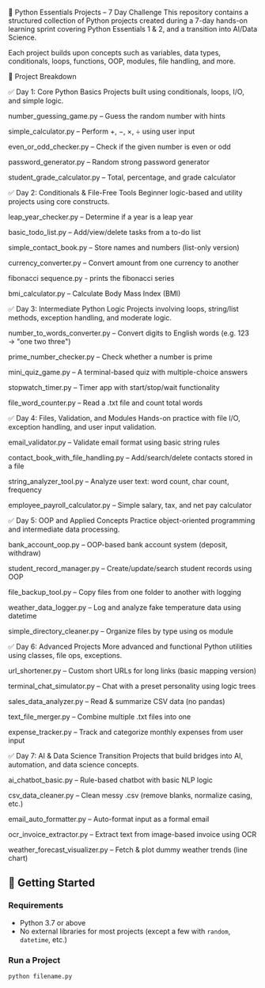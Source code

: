 🐍 Python Essentials Projects – 7 Day Challenge
This repository contains a structured collection of Python projects created during a 7-day hands-on learning sprint covering Python Essentials 1 & 2, and a transition into AI/Data Science.

Each project builds upon concepts such as variables, data types, conditionals, loops, functions, OOP, modules, file handling, and more.

📅 Project Breakdown

✅ Day 1: Core Python Basics
Projects built using conditionals, loops, I/O, and simple logic.

number_guessing_game.py – Guess the random number with hints

simple_calculator.py – Perform +, −, ×, ÷ using user input

even_or_odd_checker.py – Check if the given number is even or odd

password_generator.py – Random strong password generator

student_grade_calculator.py – Total, percentage, and grade calculator

✅ Day 2: Conditionals & File-Free Tools
Beginner logic-based and utility projects using core constructs.

leap_year_checker.py – Determine if a year is a leap year

basic_todo_list.py – Add/view/delete tasks from a to-do list

simple_contact_book.py – Store names and numbers (list-only version)

currency_converter.py – Convert amount from one currency to another

fibonacci sequence.py - prints the fibonacci series

bmi_calculator.py – Calculate Body Mass Index (BMI)

✅ Day 3: Intermediate Python Logic
Projects involving loops, string/list methods, exception handling, and moderate logic.

number_to_words_converter.py – Convert digits to English words (e.g. 123 → "one two three")

prime_number_checker.py – Check whether a number is prime

mini_quiz_game.py – A terminal-based quiz with multiple-choice answers

stopwatch_timer.py – Timer app with start/stop/wait functionality

file_word_counter.py – Read a .txt file and count total words

✅ Day 4: Files, Validation, and Modules
Hands-on practice with file I/O, exception handling, and user input validation.

email_validator.py – Validate email format using basic string rules

contact_book_with_file_handling.py – Add/search/delete contacts stored in a file

string_analyzer_tool.py – Analyze user text: word count, char count, frequency

employee_payroll_calculator.py – Simple salary, tax, and net pay calculator

✅ Day 5: OOP and Applied Concepts
Practice object-oriented programming and intermediate data processing.

bank_account_oop.py – OOP-based bank account system (deposit, withdraw)

student_record_manager.py – Create/update/search student records using OOP

file_backup_tool.py – Copy files from one folder to another with logging

weather_data_logger.py – Log and analyze fake temperature data using datetime

simple_directory_cleaner.py – Organize files by type using os module

✅ Day 6: Advanced Projects
More advanced and functional Python utilities using classes, file ops, exceptions.

url_shortener.py – Custom short URLs for long links (basic mapping version)

terminal_chat_simulator.py – Chat with a preset personality using logic trees

sales_data_analyzer.py – Read & summarize CSV data (no pandas)

text_file_merger.py – Combine multiple .txt files into one

expense_tracker.py – Track and categorize monthly expenses from user input

✅ Day 7: AI & Data Science Transition
Projects that build bridges into AI, automation, and data science concepts.

ai_chatbot_basic.py – Rule-based chatbot with basic NLP logic

csv_data_cleaner.py – Clean messy .csv (remove blanks, normalize casing, etc.)

email_auto_formatter.py – Auto-format input as a formal email

ocr_invoice_extractor.py – Extract text from image-based invoice using OCR

weather_forecast_visualizer.py – Fetch & plot dummy weather trends (line chart)

## 🚀 Getting Started

### Requirements
- Python 3.7 or above
- No external libraries for most projects (except a few with `random`, `datetime`, etc.)

### Run a Project
```bash
python filename.py 
```
